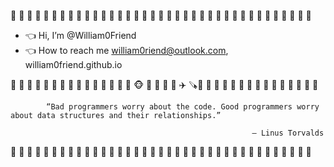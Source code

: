 
🥼 🥼 🥼 🥼 🥼 🥼 🥼 🥼 🥼 🥼 🥼 🥼 🥼 🥼 🥼 🥼 🥼 🥼 🥼 🥼 🥼 🥼 🥼 🥼 🥼 🥼 🥼 🥼 🥼 🥼 🥼 🥼 🥼 🥼 🥼 🥼 🥼 
- 👈 Hi, I’m @William0Friend
- 👈 How to reach me william0riend@outlook.com, william0friend.github.io
             
🥼 🥼 🥼 🥼 🥼 🥼 🥼 🥼 🥼 🥼 🥼 🥼 🥼 🥼 🥼 🐵 🧮 🏴 🧲 📱 ✈️ 🪚🥼 🥼 🥼 🥼 🥼 🥼 🥼 🥼 🥼 🥼 🥼 🥼 🥼 🥼 🥼 
                                                      
                                                      
            “Bad programmers worry about the code. Good programmers worry about data structures and their relationships.”

                                                          ― Linus Torvalds 

🥼 🥼 🥼 🥼 🥼 🥼 🥼 🥼 🥼 🥼 🥼 🥼 🥼 🥼 🥼 🥼 🥼 🥼 🥼 🥼 🥼 🥼 🥼 🥼 🥼 🥼 🥼 🥼 🥼 🥼 🥼 🥼 🥼 🥼 🥼 🥼 🥼 
<!---
